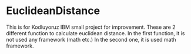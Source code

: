 # EuclideanDistance
This is for Kodluyoruz IBM small project for improvement. 
These are 2 different function to calculate euclidean distance. 
In the first function, it is not used any framework (math etc.)
In the second one, it is used math framework.
